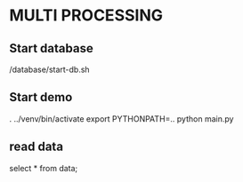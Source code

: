 # MULTI PROCESSING

## Start database

/database/start-db.sh

## Start demo

. ../venv/bin/activate
export PYTHONPATH=..
python main.py

## read data

select * from data;
